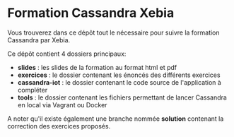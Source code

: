 # Formation Cassandra Xebia

Vous trouverez dans ce dépôt tout le nécessaire pour suivre la formation Cassandra par Xebia.

Ce dépôt contient 4 dossiers principaux:
* **slides** : les slides de la formation au format html et pdf
* **exercices** : le dossier contenant les énoncés des différents exercices
* **cassandra-iot** : le dossier contenant le code source de l'application à compléter
* **tools** : le dossier contenant les fichiers permettant de lancer Cassandra en local via Vagrant ou Docker

A noter qu'il existe également une branche nommée **solution** contenant la correction des exercices proposés.
